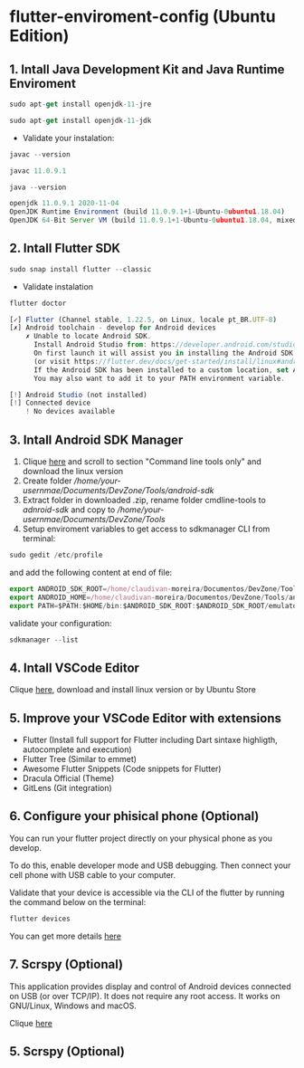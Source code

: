 # flutter-enviroment-config (Ubuntu Edition)

## 1. Intall Java Development Kit and Java Runtime Enviroment

```javascript
sudo apt-get install openjdk-11-jre
```

```javascript
sudo apt-get install openjdk-11-jdk
```

- Validate your instalation:

```javascript
javac --version

javac 11.0.9.1
```

```javascript
java --version

openjdk 11.0.9.1 2020-11-04
OpenJDK Runtime Environment (build 11.0.9.1+1-Ubuntu-0ubuntu1.18.04)
OpenJDK 64-Bit Server VM (build 11.0.9.1+1-Ubuntu-0ubuntu1.18.04, mixed mode, sharing)
```

## 2. Intall Flutter SDK

```javascript
sudo snap install flutter --classic
```
- Validate instalation

```javascript
flutter doctor

[✓] Flutter (Channel stable, 1.22.5, on Linux, locale pt_BR.UTF-8)
[✗] Android toolchain - develop for Android devices
    ✗ Unable to locate Android SDK.
      Install Android Studio from: https://developer.android.com/studio/index.html
      On first launch it will assist you in installing the Android SDK components.
      (or visit https://flutter.dev/docs/get-started/install/linux#android-setup for detailed instructions).
      If the Android SDK has been installed to a custom location, set ANDROID_SDK_ROOT to that location.
      You may also want to add it to your PATH environment variable.

[!] Android Studio (not installed)
[!] Connected device
    ! No devices available
```

## 3. Intall Android SDK Manager

1. Clique [here](https://developer.android.com/studio) and scroll to section "Command line tools only" and download the linux version
2. Create folder _/home/your-usernmae/Documents/DevZone/Tools/android-sdk_ 
3. Extract folder in downloaded .zip, rename folder cmdline-tools to _adnroid-sdk_ and copy to _/home/your-usernmae/Documents/DevZone/Tools_
4. Setup enviroment variables to get access to sdkmanager CLI from terminal: 
  
```javascript
sudo gedit /etc/profile
```

and add the following content at end of file:

```javascript
export ANDROID_SDK_ROOT=/home/claudivan-moreira/Documentos/DevZone/Tools/android-sdk/
export ANDROID_HOME=/home/claudivan-moreira/Documentos/DevZone/Tools/android-sdk/
export PATH=$PATH:$HOME/bin:$ANDROID_SDK_ROOT:$ANDROID_SDK_ROOT/emulator:$ANDROID_SDK_ROOT/platform-tools:$ANDROID_SDK_ROOT/bin:$ANDROID_HOME
```

validate your configuration:

```javascript
sdkmanager --list
```

## 4. Intall VSCode Editor

Clique [here](https://code.visualstudio.com/download), download and install linux version or by Ubuntu Store

## 5. Improve your VSCode Editor with extensions

- Flutter (Install full support for Flutter including Dart sintaxe highligth, autocomplete and execution)
- Flutter Tree (Similar to emmet)
- Awesome Flutter Snippets (Code snippets for Flutter)
- Dracula Official (Theme)
- GitLens (Git integration)

## 6. Configure your phisical phone (Optional)

You can run your flutter project directly on your physical phone as you develop.

To do this, enable developer mode and USB debugging. Then connect your cell phone with USB cable to your computer.

Validate that your device is accessible via the CLI of the flutter by running the command below on the terminal:

```bash
flutter devices
```

You can get more details [here](https://developer.android.com/studio/debug/dev-options)

## 7. Scrspy (Optional)

This application provides display and control of Android devices connected on USB (or over TCP/IP). It does not 
require any root access. It works on GNU/Linux, Windows and macOS.

Clique [here](https://github.com/Genymobile/scrcpy)

## 5. Scrspy (Optional)
